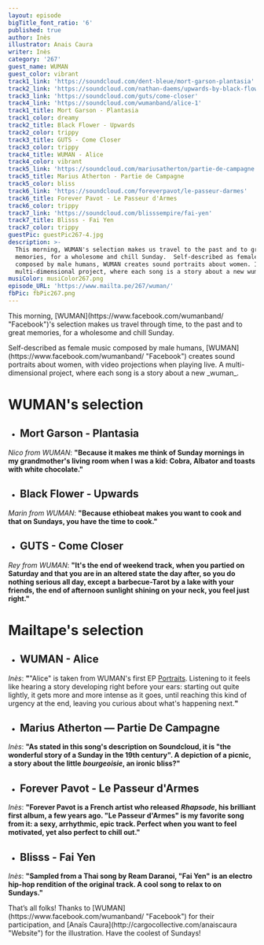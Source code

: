 ```yaml
---
layout: episode
bigTitle_font_ratio: '6'
published: true
author: Inès
illustrator: Anais Caura
writer: Inès
category: '267'
guest_name: WUMAN
guest_color: vibrant
track1_link: 'https://soundcloud.com/dent-bleue/mort-garson-plantasia'
track2_link: 'https://soundcloud.com/nathan-daems/upwards-by-black-flower-feat'
track3_link: 'https://soundcloud.com/guts/come-closer'
track4_link: 'https://soundcloud.com/wumanband/alice-1'
track1_title: Mort Garson - Plantasia
track1_color: dreamy
track2_title: Black Flower - Upwards
track2_color: trippy
track3_title: GUTS - Come Closer
track3_color: trippy
track4_title: WUMAN - Alice
track4_color: vibrant
track5_link: 'https://soundcloud.com/mariusatherton/partie-de-campagne'
track5_title: Marius Atherton - Partie de Campagne
track5_color: bliss
track6_link: 'https://soundcloud.com/foreverpavot/le-passeur-darmes'
track6_title: Forever Pavot - Le Passeur d'Armes
track6_color: trippy
track7_link: 'https://soundcloud.com/blisssempire/fai-yen'
track7_title: Blisss - Fai Yen
track7_color: trippy
guestPic: guestPic267-4.jpg
description: >-
  This morning, WUMAN's selection makes us travel to the past and to great
  memories, for a wholesome and chill Sunday.  Self-described as female music
  composed by male humans, WUMAN creates sound portraits about women. It is a
  multi-dimensional project, where each song is a story about a new wuman.
musiColor: musiColor267.png
episode_URL: 'https://www.mailta.pe/267/wuman/'
fbPic: fbPic267.png
---
```

<p id="introduction">This morning, [WUMAN](https://www.facebook.com/wumanband/ "Facebook")'s selection makes us travel through time, to the past and to great memories, for a wholesome and chill Sunday. </p>
<p>Self-described as female music composed by male humans, [WUMAN](https://www.facebook.com/wumanband/ "Facebook") creates sound portraits about women, with video projections when playing live. A multi-dimensional project, where each song is a story about a new _wuman_.</p>


# **WUMAN's selection**

+ ## Mort Garson - Plantasia
_Nico from WUMAN_: **"**Because it makes me think of Sunday mornings in my grandmother's living room when I was a kid: Cobra, Albator and toasts with white chocolate.**"**

+ ## Black Flower - Upwards
_Marin from WUMAN_: **"**Because ethiobeat makes you want to cook and that on Sundays, you have the time to cook.**"**

+ ## GUTS - Come Closer
_Rey from WUMAN_: **"**It's the end of weekend track, when you partied on Saturday and that you are in an altered state the day after, so you do nothing serious all day, except a barbecue-Tarot by a lake with your friends, the end of afternoon sunlight shining on your neck, you feel just right.**"**


# Mailtape's selection

+ ## WUMAN - Alice
_Inès_: **"**"Alice" is taken from WUMAN's first EP [Portraits](https://wumanband.bandcamp.com/ "EP"). Listening to it feels like hearing a story developing right before your ears: starting out quite lightly, it gets more and more intense as it goes, until reaching this kind of urgency at the end, leaving you curious about what's happening next.**"** 

+ ## Marius Atherton — Partie De Campagne
_Inès_: **"**As stated in this song's description on Soundcloud, it is "the wonderful story of a Sunday in the 19th century". A depiction of a picnic, a story about the little _bourgeoisie_, an ironic bliss?**"**

+ ## Forever Pavot - Le Passeur d'Armes
_Inès_: **"**Forever Pavot is a French artist who released _Rhapsode_, his brilliant first album, a few years ago. "Le Passeur d'Armes" is my favorite song from it: a sexy, arrhythmic, epic track. Perfect when you want to feel motivated, yet also perfect to chill out.**"**

+ ## Blisss - Fai Yen
_Inès_: **"**Sampled from a Thai song by Ream Daranoi, "Fai Yen" is an electro hip-hop rendition of the original track. A cool song to relax to on Sundays.**"**


<p id="outroduction">That’s all folks! Thanks to [WUMAN](https://www.facebook.com/wumanband/ "Facebook") for their participation, and [Anaïs Caura](http://cargocollective.com/anaiscaura "Website") for the illustration. Have the coolest of Sundays! </p>
